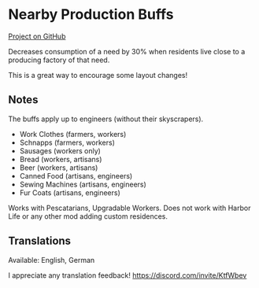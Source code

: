 # Nearby Production Buffs

[Project on GitHub](https://github.com/jakobharder/anno-1800-jakobs-mods)

Decreases consumption of a need by 30% when residents live close to a producing factory of that need.

This is a great way to encourage some layout changes!

## Notes

The buffs apply up to engineers (without their skyscrapers).

- Work Clothes (farmers, workers)
- Schnapps (farmers, workers)
- Sausages (workers only)
- Bread (workers, artisans)
- Beer (workers, artisans)
- Canned Food (artisans, engineers)
- Sewing Machines (artisans, engineers)
- Fur Coats (artisans, engineers)

Works with Pescatarians, Upgradable Workers.
Does not work with Harbor Life or any other mod adding custom residences.

## Translations

Available: English, German

I appreciate any translation feedback! https://discord.com/invite/KtfWbev
